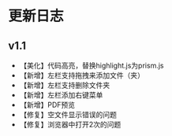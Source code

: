 # 更新日志

<!--
create time: 2015-08-16 17:13:55
Author: amoblin

This file is created by Marboo<http://marboo.io> template file $MARBOO_HOME/.media/starts/default.md
本文件由 Marboo<http://marboo.io> 模板文件 $MARBOO_HOME/.media/starts/default.md 创建
-->

## v1.1

- 【美化】代码高亮，替换highlight.js为prism.js
- 【新增】左栏支持拖拽来添加文件（夹）
- 【新增】左栏支持删除文件夹
- 【新增】左栏添加右键菜单
- 【新增】PDF预览
- 【修复】空文件显示错误的问题
- 【修复】浏览器中打开2次的问题
